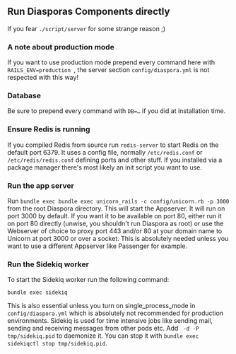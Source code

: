 ## Run Diasporas Components directly

If you fear `./script/server` for some strange reason ;)

### A note about production mode

If you want to use production mode prepend every command here with `RAILS_ENV=production `,
the server section `config/diaspora.yml` is not respected with this way!

### Database

Be sure to prepend every command with `DB=…` if you did at installation time.

### Ensure Redis is running

If you compiled Redis from source run `redis-server` to start Redis on the default port 6379. It uses a config file, normally `/etc/redis.conf` or `/etc/redis/redis.conf` defining ports and other stuff. If you installed via a package manager there's most likely an init script you want to use.

### Run the app server

Run `bundle exec bundle exec unicorn_rails -c config/unicorn.rb -p 3000` from the root Diaspora directory.  This will start the Appserver.
It will run on port 3000 by default. If you want it to be available on port 80, either run it on port 80 directly (unwise, you shouldn't run Diaspora as root) or use the Webserver of choice to proxy port 443 and/or 80 at your domain name to Unicorn at port 3000 or over a socket.
This is absolutely needed unless you want to use a different Appserver like Passenger for example.


### Run the Sidekiq worker

To start the Sidekiq worker run the following command:

    bundle exec sidekiq

This is also essential unless you turn on single_process_mode in `config/diaspora.yml` which is absolutely not recommended for production environments. Sidekiq is used for time intensive jobs like sending mail, sending and receiving messages from other pods etc.
Add ` -d -P tmp/sidekiq.pid` to daemonize it. You can stop it with `bundle exec sidekiqctl stop tmp/sidekiq.pid`.